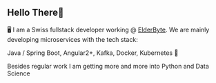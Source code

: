 ## Hello There👋

🖥️ I am a Swiss fullstack developer working @ [ElderByte](https://elderbyte.com/).
We are mainly developing microservices with the tech stack:

Java / Spring Boot, Angular2+, Kafka, Docker, Kubernetes 🚀

Besides regular work I am getting more and more into Python and Data Science 
